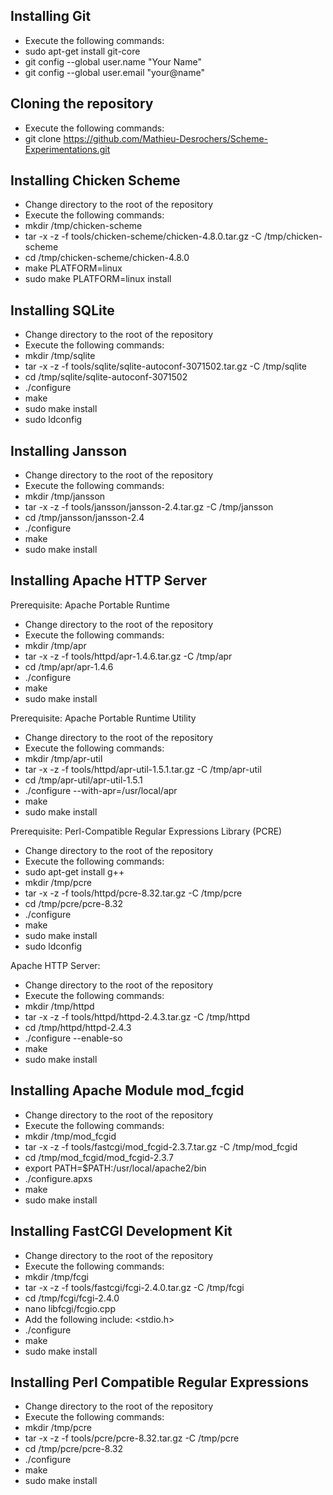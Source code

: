 
Installing Git
--------------

- Execute the following commands:
 - sudo apt-get install git-core
 - git config --global user.name "Your Name"
 - git config --global user.email "your@name"

Cloning the repository
----------------------

- Execute the following commands:
 - git clone https://github.com/Mathieu-Desrochers/Scheme-Experimentations.git

Installing Chicken Scheme
-------------------------

- Change directory to the root of the repository
- Execute the following commands:
 - mkdir /tmp/chicken-scheme
 - tar -x -z -f tools/chicken-scheme/chicken-4.8.0.tar.gz -C /tmp/chicken-scheme
 - cd /tmp/chicken-scheme/chicken-4.8.0
 - make PLATFORM=linux
 - sudo make PLATFORM=linux install

Installing SQLite
-----------------

- Change directory to the root of the repository
- Execute the following commands:
 - mkdir /tmp/sqlite
 - tar -x -z -f tools/sqlite/sqlite-autoconf-3071502.tar.gz -C /tmp/sqlite
 - cd /tmp/sqlite/sqlite-autoconf-3071502
 - ./configure
 - make
 - sudo make install
 - sudo ldconfig

Installing Jansson
------------------

- Change directory to the root of the repository
- Execute the following commands:
 - mkdir /tmp/jansson
 - tar -x -z -f tools/jansson/jansson-2.4.tar.gz -C /tmp/jansson
 - cd /tmp/jansson/jansson-2.4
 - ./configure
 - make
 - sudo make install

Installing Apache HTTP Server
-----------------------------

Prerequisite: Apache Portable Runtime

- Change directory to the root of the repository
- Execute the following commands:
 - mkdir /tmp/apr
 - tar -x -z -f tools/httpd/apr-1.4.6.tar.gz -C /tmp/apr
 - cd /tmp/apr/apr-1.4.6
 - ./configure
 - make
 - sudo make install

Prerequisite: Apache Portable Runtime Utility

- Change directory to the root of the repository
- Execute the following commands:
 - mkdir /tmp/apr-util
 - tar -x -z -f tools/httpd/apr-util-1.5.1.tar.gz -C /tmp/apr-util
 - cd /tmp/apr-util/apr-util-1.5.1
 - ./configure --with-apr=/usr/local/apr
 - make
 - sudo make install

Prerequisite: Perl-Compatible Regular Expressions Library (PCRE)

- Change directory to the root of the repository
- Execute the following commands:
 - sudo apt-get install g++
 - mkdir /tmp/pcre
 - tar -x -z -f tools/httpd/pcre-8.32.tar.gz -C /tmp/pcre
 - cd /tmp/pcre/pcre-8.32
 - ./configure
 - make
 - sudo make install
 - sudo ldconfig

Apache HTTP Server:

- Change directory to the root of the repository
- Execute the following commands:
 - mkdir /tmp/httpd
 - tar -x -z -f tools/httpd/httpd-2.4.3.tar.gz -C /tmp/httpd
 - cd /tmp/httpd/httpd-2.4.3
 - ./configure --enable-so
 - make
 - sudo make install

Installing Apache Module mod_fcgid
----------------------------------

- Change directory to the root of the repository
- Execute the following commands:
 - mkdir /tmp/mod_fcgid
 - tar -x -z -f tools/fastcgi/mod_fcgid-2.3.7.tar.gz -C /tmp/mod_fcgid
 - cd /tmp/mod_fcgid/mod_fcgid-2.3.7
 - export PATH=$PATH:/usr/local/apache2/bin
 - ./configure.apxs
 - make
 - sudo make install

Installing FastCGI Development Kit
----------------------------------

- Change directory to the root of the repository
- Execute the following commands:
 - mkdir /tmp/fcgi
 - tar -x -z -f tools/fastcgi/fcgi-2.4.0.tar.gz -C /tmp/fcgi
 - cd /tmp/fcgi/fcgi-2.4.0
 - nano libfcgi/fcgio.cpp
 - Add the following include: <stdio.h>
 - ./configure
 - make
 - sudo make install

Installing Perl Compatible Regular Expressions
----------------------------------------------

- Change directory to the root of the repository
- Execute the following commands:
 - mkdir /tmp/pcre
 - tar -x -z -f tools/pcre/pcre-8.32.tar.gz -C /tmp/pcre
 - cd /tmp/pcre/pcre-8.32
 - ./configure
 - make
 - sudo make install
